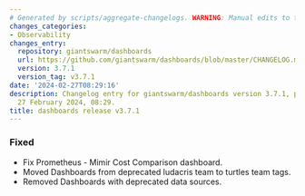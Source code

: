 ```yaml
---
# Generated by scripts/aggregate-changelogs. WARNING: Manual edits to this files will be overwritten.
changes_categories:
- Observability
changes_entry:
  repository: giantswarm/dashboards
  url: https://github.com/giantswarm/dashboards/blob/master/CHANGELOG.md#371---2024-02-27
  version: 3.7.1
  version_tag: v3.7.1
date: '2024-02-27T08:29:16'
description: Changelog entry for giantswarm/dashboards version 3.7.1, published on
  27 February 2024, 08:29.
title: dashboards release v3.7.1
---
```


### Fixed
- Fix Prometheus - Mimir Cost Comparison dashboard.
- Moved Dashboards from deprecated ludacris team to turtles team tags.
- Removed Dashboards with deprecated data sources.
